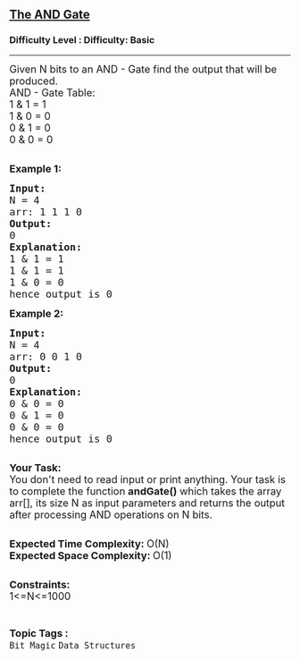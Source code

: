 <h2><a href="https://www.geeksforgeeks.org/problems/the-and-gate1231/1?page=2&category=Bit%20Magic&sortBy=difficulty">The AND Gate</a></h2><h3>Difficulty Level : Difficulty: Basic</h3><hr><div class="problems_problem_content__Xm_eO"><p><span style="font-size:18px">Given N bits to an AND - Gate&nbsp;find the output that will be produced.&nbsp;<br>
AND - Gate Table:<br>
1 &amp; 1 = 1<br>
1 &amp; 0 = 0<br>
0 &amp; 1 = 0<br>
0 &amp; 0 = 0</span><br>
&nbsp;</p>

<p><span style="font-size:18px"><strong>Example 1:</strong></span></p>

<pre><span style="font-size:18px"><strong>Input:</strong>
N = 4
arr: 1 1 1 0
<strong>Output:</strong>
0
<strong>Explanation:</strong>
1 &amp; 1 = 1
1 &amp; 1 = 1
1 &amp; 0 = 0
hence output is 0</span></pre>

<p><span style="font-size:18px"><strong>Example 2:</strong></span></p>

<pre><span style="font-size:18px"><strong>Input:</strong>
N = 4
arr: 0 0 1 0
<strong>Output:</strong>
0
<strong>Explanation:</strong>
0 &amp; 0 = 0
0 &amp; 1 = 0
0 &amp; 0 = 0
hence output is 0</span></pre>

<p><br>
<span style="font-size:18px"><strong>Your Task:</strong><br>
You don't need to read input or print anything. Your task is to complete the function <strong>andGate()</strong>&nbsp;which takes the array arr[], its size N as input parameters&nbsp;and returns the output after processing AND operations on N bits.</span><br>
&nbsp;</p>

<p><span style="font-size:18px"><strong>Expected Time Complexity: </strong>O(N)<br>
<strong>Expected Space Complexity: </strong>O(1)</span><br>
&nbsp;</p>

<p><span style="font-size:18px"><strong>Constraints:</strong><br>
1&lt;=N&lt;=1000</span></p>
</div><br><p><span style=font-size:18px><strong>Topic Tags : </strong><br><code>Bit Magic</code>&nbsp;<code>Data Structures</code>&nbsp;